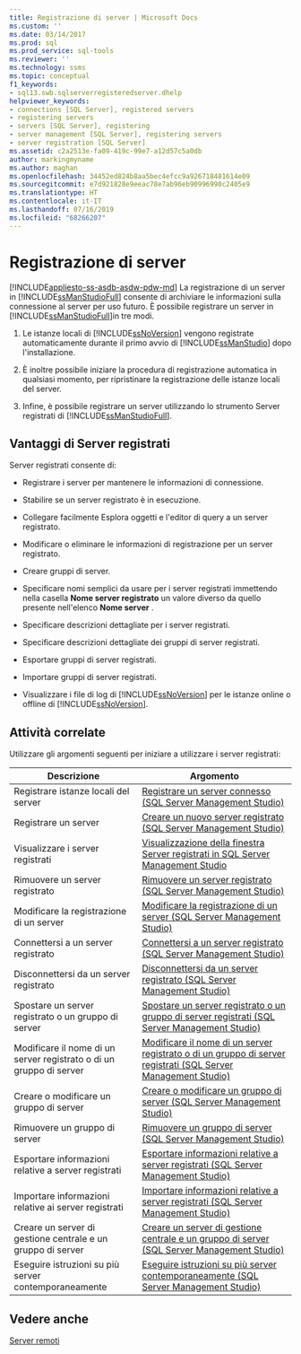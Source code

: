 ```yaml
---
title: Registrazione di server | Microsoft Docs
ms.custom: ''
ms.date: 03/14/2017
ms.prod: sql
ms.prod_service: sql-tools
ms.reviewer: ''
ms.technology: ssms
ms.topic: conceptual
f1_keywords:
- sql13.swb.sqlserverregisteredserver.dhelp
helpviewer_keywords:
- connections [SQL Server], registered servers
- registering servers
- servers [SQL Server], registering
- server management [SQL Server], registering servers
- server registration [SQL Server]
ms.assetid: c2a2513e-fa09-419c-99e7-a12d57c5a0db
author: markingmyname
ms.author: maghan
ms.openlocfilehash: 34452ed824b8aa5bec4efcc9a926718481614e09
ms.sourcegitcommit: e7d921828e9eeac78e7ab96eb90996990c2405e9
ms.translationtype: HT
ms.contentlocale: it-IT
ms.lasthandoff: 07/16/2019
ms.locfileid: "68266207"
---
```

# <a name="register-servers"></a>Registrazione di server
[!INCLUDE[appliesto-ss-asdb-asdw-pdw-md](../../includes/appliesto-ss-asdb-asdw-pdw-md.md)]
  La registrazione di un server in [!INCLUDE[ssManStudioFull](../../includes/ssmanstudiofull-md.md)] consente di archiviare le informazioni sulla connessione al server per uso futuro. È possibile registrare un server in [!INCLUDE[ssManStudioFull](../../includes/ssmanstudiofull-md.md)]in tre modi.  
  
1.  Le istanze locali di [!INCLUDE[ssNoVersion](../../includes/ssnoversion-md.md)] vengono registrate automaticamente durante il primo avvio di [!INCLUDE[ssManStudio](../../includes/ssmanstudio-md.md)] dopo l'installazione.  
  
2.  È inoltre possibile iniziare la procedura di registrazione automatica in qualsiasi momento, per ripristinare la registrazione delle istanze locali del server.  
  
3.  Infine, è possibile registrare un server utilizzando lo strumento Server registrati di [!INCLUDE[ssManStudioFull](../../includes/ssmanstudiofull-md.md)].  
  
## <a name="benefits-of-registered-servers"></a>Vantaggi di Server registrati  
 Server registrati consente di:  
  
-   Registrare i server per mantenere le informazioni di connessione.  
  
-   Stabilire se un server registrato è in esecuzione.  
  
-   Collegare facilmente Esplora oggetti e l'editor di query a un server registrato.  
  
-   Modificare o eliminare le informazioni di registrazione per un server registrato.  
  
-   Creare gruppi di server.  
  
-   Specificare nomi semplici da usare per i server registrati immettendo nella casella **Nome server registrato** un valore diverso da quello presente nell'elenco **Nome server** .  
  
-   Specificare descrizioni dettagliate per i server registrati.  
  
-   Specificare descrizioni dettagliate dei gruppi di server registrati.  
  
-   Esportare gruppi di server registrati.  
  
-   Importare gruppi di server registrati.  
  
-   Visualizzare i file di log di [!INCLUDE[ssNoVersion](../../includes/ssnoversion-md.md)] per le istanze online o offline di [!INCLUDE[ssNoVersion](../../includes/ssnoversion-md.md)].  
  
## <a name="related-tasks"></a>Attività correlate  
 Utilizzare gli argomenti seguenti per iniziare a utilizzare i server registrati:  
  
|**Descrizione**|**Argomento**|  
|---------------------|---------------|  
|Registrare istanze locali del server|[Registrare un server connesso &#40;SQL Server Management Studio&#41;](../../tools/sql-server-management-studio/register-a-connected-server-sql-server-management-studio.md)|  
|Registrare un server|[Creare un nuovo server registrato &#40;SQL Server Management Studio&#41;](../../tools/sql-server-management-studio/create-a-new-registered-server-sql-server-management-studio.md)|  
|Visualizzare i server registrati|[Visualizzazione della finestra Server registrati in SQL Server Management Studio](../../tools/sql-server-management-studio/view-registered-servers-in-sql-server-management-studio.md)|  
|Rimuovere un server registrato|[Rimuovere un server registrato &#40;SQL Server Management Studio&#41;](../../tools/sql-server-management-studio/remove-a-registered-server-sql-server-management-studio.md)|  
|Modificare la registrazione di un server|[Modificare la registrazione di un server &#40;SQL Server Management Studio&#41;](../../tools/sql-server-management-studio/change-a-server-s-registration-sql-server-management-studio.md)|  
|Connettersi a un server registrato|[Connettersi a un server registrato &#40;SQL Server Management Studio&#41;](../../tools/sql-server-management-studio/connect-to-a-registered-server-sql-server-management-studio.md)|  
|Disconnettersi da un server registrato|[Disconnettersi da un server registrato &#40;SQL Server Management Studio&#41;](../../tools/sql-server-management-studio/disconnect-from-a-registered-server-sql-server-management-studio.md)|  
|Spostare un server registrato o un gruppo di server|[Spostare un server registrato o un gruppo di server registrati &#40;SQL Server Management Studio&#41;](../../tools/sql-server-management-studio/move-a-registered-server-or-registered-server-group.md)|  
|Modificare il nome di un server registrato o di un gruppo di server|[Modificare il nome di un server registrato o di un gruppo di server registrati &#40;SQL Server Management Studio&#41;](../../tools/sql-server-management-studio/change-the-name-of-registered-server-or-registered-server-group.md)|  
|Creare o modificare un gruppo di server|[Creare o modificare un gruppo di server &#40;SQL Server Management Studio&#41;](../../tools/sql-server-management-studio/create-or-edit-a-server-group-sql-server-management-studio.md)|  
|Rimuovere un gruppo di server|[Rimuovere un gruppo di server &#40;SQL Server Management Studio&#41;](../../tools/sql-server-management-studio/remove-a-server-group-sql-server-management-studio.md)|  
|Esportare informazioni relative a server registrati|[Esportare informazioni relative a server registrati &#40;SQL Server Management Studio&#41;](../../tools/sql-server-management-studio/export-registered-server-information-sql-server-management-studio.md)|  
|Importare informazioni relative ai server registrati|[Importare informazioni relative a server registrati &#40;SQL Server Management Studio&#41;](../../tools/sql-server-management-studio/import-registered-server-information-sql-server-management-studio.md)|  
|Creare un server di gestione centrale e un gruppo di server|[Creare un server di gestione centrale e un gruppo di server &#40;SQL Server Management Studio&#41;](../../tools/sql-server-management-studio/create-a-central-management-server-and-server-group.md)|  
|Eseguire istruzioni su più server contemporaneamente|[Eseguire istruzioni su più server contemporaneamente &#40;SQL Server Management Studio&#41;](../../tools/sql-server-management-studio/execute-statements-against-multiple-servers-simultaneously.md)|  
  
## <a name="see-also"></a>Vedere anche  
 [Server remoti](../../database-engine/configure-windows/remote-servers.md)  
  
  

